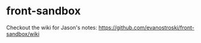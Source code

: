 # front-sandbox

Checkout the wiki for Jason's notes: https://github.com/evanostroski/front-sandbox/wiki
